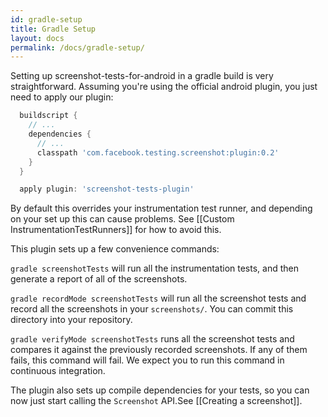 ```yaml
---
id: gradle-setup
title: Gradle Setup
layout: docs
permalink: /docs/gradle-setup/
---
```


Setting up screenshot-tests-for-android in a gradle build is very straightforward. Assuming you're using the official android plugin, you just need to apply our plugin:

```groovy
  buildscript {
    // ...
    dependencies {
      // ...
      classpath 'com.facebook.testing.screenshot:plugin:0.2'
    }
  }

  apply plugin: 'screenshot-tests-plugin'
```

By default this overrides your instrumentation test runner, and depending on your set up this can cause problems. See [[Custom InstrumentationTestRunners]] for how to avoid this.

This plugin sets up a few convenience commands:

`gradle screenshotTests` will run all the instrumentation tests, and then generate a report of all of the screenshots.

`gradle recordMode screenshotTests` will run all the screenshot tests and record all the screenshots in your `screenshots/`. You can commit this directory into your repository.  

`gradle verifyMode screenshotTests` runs all the screenshot tests and compares it against the previously recorded screenshots. If any of them fails, this command will fail. We expect you to run this command in continuous integration.

The plugin also sets up compile dependencies for your tests, so you can now just start calling the `Screenshot` API.See [[Creating a screenshot]].

